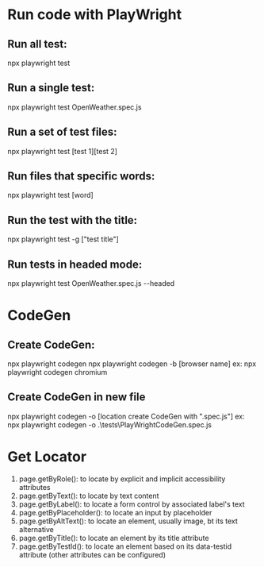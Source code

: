 # Run code with PlayWright

## Run all test:
 npx playwright test
## Run a single test:
 npx playwright test OpenWeather.spec.js 
## Run a set of test files:
 npx playwright test [test 1][test 2]
## Run files that specific words:
npx playwright test [word]
## Run the test with the title:
npx playwright test -g ["test title"]
## Run tests in headed mode:
 npx playwright test OpenWeather.spec.js --headed

# CodeGen
## Create CodeGen:
npx playwright codegen
npx playwright codegen -b [browser name]
ex: npx playwright codegen chromium
## Create CodeGen in new file
npx playwright codegen -o [location create CodeGen with ".spec.js"]
ex: npx playwright codegen -o .\tests\PlayWrightCodeGen.spec.js

# Get Locator
1. page.getByRole(): to locate by explicit and implicit accessibility attributes
2. page.getByText(): to locate by text content
3. page.getByLabel(): to locate a form control by associated label's text
4. page.getByPlaceholder(): to locate an input by placeholder
5. page.getByAltText(): to locate an element, usually image, bt its text alternative
6. page.getByTitle(): to locate an element by its title attribute
7. page.getByTestId(): to locate an element based on its data-testid attribute (other attributes can be configured)
